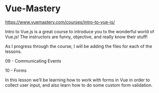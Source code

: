 # Vue-Mastery

https://www.vuemastery.com/courses/intro-to-vue-js/

Intro to Vue.js is a great course to introduce you to the wonderful world of Vue.js! The instructors are funny, objective, and really know their stuff!

As I progress through the course, I will be adding the files for each of the lessons.


09 - Communicating Events

10 - Forms

In this lesson we’ll be learning how to work with forms in Vue in order to collect user input, and also learn how to do some custom form validation.

